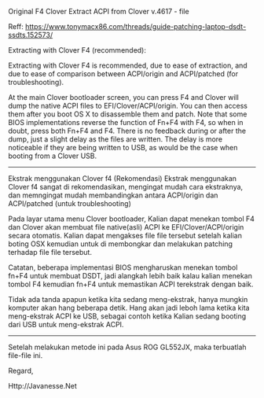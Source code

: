 Original F4 Clover Extract ACPI from Clover v.4617 - file

Reff: https://www.tonymacx86.com/threads/guide-patching-laptop-dsdt-ssdts.152573/

Extracting with Clover F4 (recommended):

Extracting with Clover F4 is recommended, due to ease of extraction, and due to ease of comparison between ACPI/origin and ACPI/patched (for troubleshooting).

At the main Clover bootloader screen, you can press F4 and Clover will dump the native ACPI files to EFI/Clover/ACPI/origin. You can then access them after you boot OS X to disassemble them and patch. Note that some BIOS implementations reverse the function of Fn+F4 with F4, so when in doubt, press both Fn+F4 and F4. There is no feedback during or after the dump, just a slight delay as the files are written. The delay is more noticeable if they are being written to USB, as would be the case when booting from a Clover USB.

---

Ekstrak menggunakan Clover f4 (Rekomendasi)
Ekstrak menggunakan Clover f4 sangat di rekomendasikan, mengingat mudah cara ekstraknya, dan memngingat mudah membandingkan antara ACPI/origin dan ACPI/patched (untuk troubleshooting)

Pada layar utama menu Clover bootloader, Kalian dapat menekan tombol F4 dan Clover akan membuat file native(asli) ACPI ke EFI/Clover/ACPI/origin secara otomatis. Kalian dapat mengakses file file tersebut setelah kalian boting OSX kemudian untuk di membongkar dan melakukan patching terhadap file file tersebut.

Catatan, beberapa implementasi BIOS mengharuskan menekan tombol fn+F4 untuk membuat DSDT, jadi alangkah lebih baik kalau kalian menekan tombol F4 kemudian fn+F4 untuk memastikan ACPI terekstrak dengan baik.

Tidak ada tanda apapun ketika kita sedang meng-ekstrak, hanya mungkin komputer akan hang beberapa detik. Hang akan jadi leboh lama ketika kita meng-ekstrak ACPI ke USB, sebagai contoh ketika Kalian sedang booting dari USB untuk meng-ekstrak ACPI.

---

Setelah melakukan metode ini pada Asus ROG GL552JX, maka terbuatlah file-file ini.

Regard,

Http://Javanesse.Net
